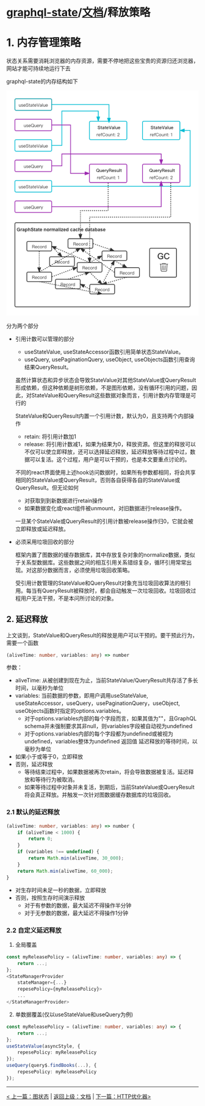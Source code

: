 # [graphql-state](https://github.com/babyfish-ct/graphql-state)/[文档](./README_zh_CN.md)/释放策略

# 1. 内存管理策略

状态关系需要消耗浏览器的内存资源，需要不停地把这些宝贵的资源归还浏览器，网站才能可持续地运行下去

graphql-state的内存结构如下

![image](./release-policy.png "数据结构")

分为两个部分

- 引用计数可以管理的部分
  - useStateValue, useStateAccessor函数引用简单状态StateValue。
  - useQuery, usePaginationQuery, useObject, useObjects函数引用查询结果QueryResult。
  
  虽然计算状态和异步状态会导致StateValue对其他StateValue或QueryResult形成依赖，但这种依赖是树形依赖，不是图形依赖，没有循环引用的问题，因此，对StateValue和QueryResult这些数据对象而言，引用计数内存管理是可行的
  
  StateValue和QueryResult内置一个引用计数，默认为0，且支持两个内部操作
  - retain: 将引用计数加1
  - release: 将引用计数减1，如果为结果为0，释放资源。但这里的释放可以不仅可以使立即释放，还可以选择延迟释放，延迟释放等待过程中过，数据可以复活。这个过程，用户是可以干预的，也是本文要重点讨论的。
  
  不同的react界面使用上述hook访问数据时，如果所有参数都相同，将会共享相同的StateValue或QueryResult，否则各自获得各自的StateValue或QueryResult。但无论如何
  - 对获取到到新数据进行retain操作
  - 如果数据变化或react组件被unmount，对旧数据进行release操作。

  一旦某个StateVale或QueryResult的引用计数被release操作归0，它就会被立即释放或延迟释放。
  
- 必须采用垃圾回收的部分

  框架内置了图数据的缓存数据库，其中存放复杂对象的normalize数据，类似于关系型数据库。这些数据之间的相互引用关系错综复杂，循环引用常常出现。对这部分数据而言，必须使用垃圾回收策略。

  受引用计数管理的StateValue和QueryResult对象充当垃圾回收算法的根引用。每当有QueryResult被释放时，都会自动触发一次垃圾回收。垃圾回收过程用户无法干预，不是本问所讨论的对象。
  
## 2. 延迟释放

上文谈到，StateValue和QueryResult的释放是用户可以干预的。要干预此行为，需要一个函数
```ts
(aliveTime: number, variables: any) => number
```
参数：
  - aliveTime:
    从被创建到现在为止，当前StateValue/QueryResult共存活了多长时间，以毫秒为单位
  - variables:
    当前数据的参数，即用户调用useStateValue, useStateAccessor，useQuery，usePaginationQuery，useObject, useObjects函数时指定的options.variables。
    - 对于options.variables内部的每个字段而言，如果其值为""，且GraphQL schema并未强制要求其非null，则variables字段被自动视为undefined
    - 对于options.variables内部的每个字段都为undefined或被视为undefined，variables整体为undefined
返回值
  延迟释放的等待时间，以毫秒为单位
  - 如果小于或等于0，立即释放
  - 否则，延迟释放
    - 等待结束过程中，如果数据被再次retain，将会导致数据被复活。延迟释放和等待行为被取消。
    - 如果等待过程中对象并未复活，到期后，当前StateValue或QueryResult将会真正释放。并触发一次针对图数据缓存数据库的垃圾回收。

### 2.1 默认的延迟释放
```ts
(aliveTime: number, variables: any) => number {
    if (aliveTime < 1000) {
        return 0;
    }
    if (variables !== undefined) {
        return Math.min(aliveTime, 30_000);    
    }
    return Math.min(aliveTime, 60_000);
}
```
- 对生存时间未足一秒的数据，立即释放
- 否则，按照生存时间演示释放
  - 对于有参数的数据，最大延迟不得操作半分钟
  - 对于无参数的数据，最大延迟不得操作1分钟

### 2.2 自定义延迟释放

1. 全局覆盖
  ```ts
  const myReleasePolicy = (aliveTime: number, variables: any) => {
      return ...;
  };
  <StateManagerProvider 
      stateManager={...}
      repesePolicy={myReleasePolicy}>
      ...
  </StateManagerProvider>
  ```
2. 单数据覆盖(仅以useStateValue和useQuery为例)
  ```ts
  const myReleasePolicy = (aliveTime: number, variables: any) => {
      return ...;
  };
  useStateValue(asyncStyle, {
      repesePolicy: myReleasePolicy
  });
  useQuery(query$.findBooks(...), {
      repesePolicy: myReleasePolicy
  });
  ```

-----------
[< 上一篇：图状态](./graph-state/README_zh_CN.md) | [返回上级：文档](./README_zh_CN.md) | [下一篇：HTTP优化器>](./http-optimization/README_zh_CN.md)
```
